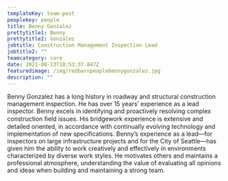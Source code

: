 ```yaml
---
templateKey: team-post
peoplekey: people
title: Benny Gonzalez
prettytitle1: Benny
prettytitle2: Gonzalez
jobtitle: Construction Management Inspection Lead
jobtitle2: ""
teamcategory: core
date: 2021-08-13T18:53:37.847Z
featuredimage: /img/redbarnpeoplebennygonzalez.jpg
description: ""
---
```


<!--StartFragment-->

Benny Gonzalez has a long history in roadway and structural construction management inspection. He has over 15 years’ experience as a lead inspector. Benny excels in identifying and proactively resolving complex construction ﬁeld issues. His bridgework experience is extensive and detailed oriented, in accordance with continually evolving technology and implementation of new specifications. Benny’s experience as a lead—for inspectors on large infrastructure projects and for the City of Seattle—has given him the ability to work creatively and effectively in environments characterized by diverse work styles. He motivates others and maintains a professional atmosphere, understanding the value of evaluating all opinions and ideas when building and maintaining a strong team.

<!--EndFragment-->
